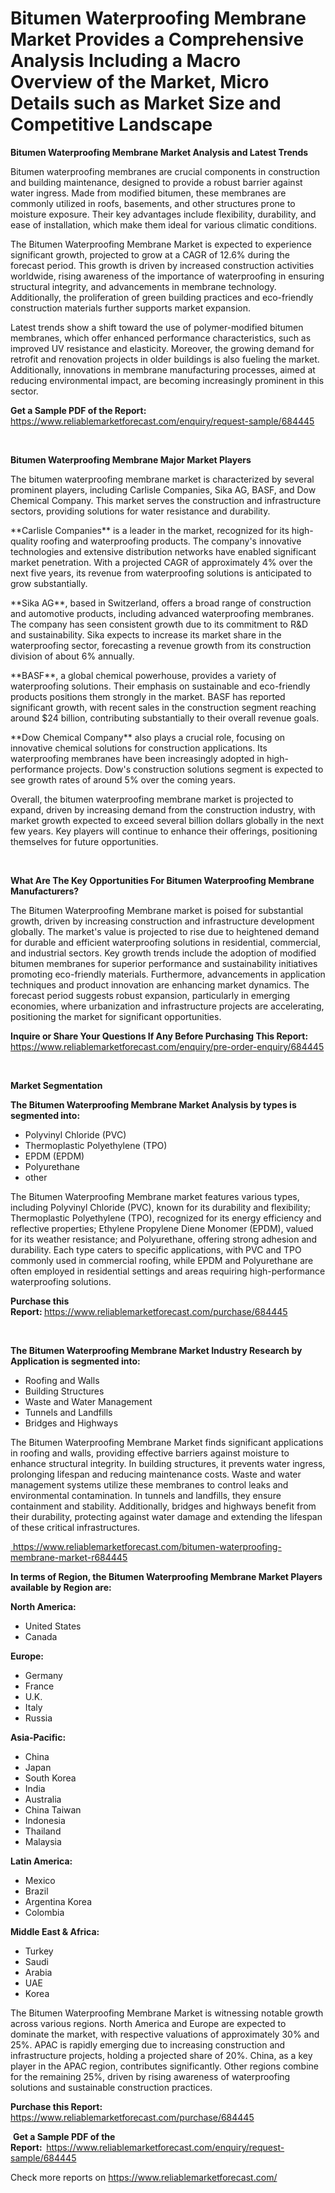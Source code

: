 <p><h1>Bitumen Waterproofing Membrane Market Provides a Comprehensive Analysis Including a Macro Overview of the Market, Micro Details such as Market Size and Competitive Landscape</h1></p><p><strong>Bitumen Waterproofing Membrane Market Analysis and Latest Trends</strong></p>
<p><p>Bitumen waterproofing membranes are crucial components in construction and building maintenance, designed to provide a robust barrier against water ingress. Made from modified bitumen, these membranes are commonly utilized in roofs, basements, and other structures prone to moisture exposure. Their key advantages include flexibility, durability, and ease of installation, which make them ideal for various climatic conditions.</p><p>The Bitumen Waterproofing Membrane Market is expected to experience significant growth, projected to grow at a CAGR of 12.6% during the forecast period. This growth is driven by increased construction activities worldwide, rising awareness of the importance of waterproofing in ensuring structural integrity, and advancements in membrane technology. Additionally, the proliferation of green building practices and eco-friendly construction materials further supports market expansion.</p><p>Latest trends show a shift toward the use of polymer-modified bitumen membranes, which offer enhanced performance characteristics, such as improved UV resistance and elasticity. Moreover, the growing demand for retrofit and renovation projects in older buildings is also fueling the market. Additionally, innovations in membrane manufacturing processes, aimed at reducing environmental impact, are becoming increasingly prominent in this sector.</p></p>
<p><strong>Get a Sample PDF of the Report:&nbsp;</strong> <a href="https://www.reliablemarketforecast.com/enquiry/request-sample/684445?utm_campaign=2993&utm_medium=2&utm_source=Github&utm_content=ia&utm_term=02042025&utm_id=bitumen-waterproofing-membrane">https://www.reliablemarketforecast.com/enquiry/request-sample/684445</a></p>
<p>&nbsp;</p>
<p><strong>Bitumen Waterproofing Membrane Major Market Players</strong></p>
<p><p>The bitumen waterproofing membrane market is characterized by several prominent players, including Carlisle Companies, Sika AG, BASF, and Dow Chemical Company. This market serves the construction and infrastructure sectors, providing solutions for water resistance and durability.</p><p>**Carlisle Companies** is a leader in the market, recognized for its high-quality roofing and waterproofing products. The company's innovative technologies and extensive distribution networks have enabled significant market penetration. With a projected CAGR of approximately 4% over the next five years, its revenue from waterproofing solutions is anticipated to grow substantially.</p><p>**Sika AG**, based in Switzerland, offers a broad range of construction and automotive products, including advanced waterproofing membranes. The company has seen consistent growth due to its commitment to R&D and sustainability. Sika expects to increase its market share in the waterproofing sector, forecasting a revenue growth from its construction division of about 6% annually.</p><p>**BASF**, a global chemical powerhouse, provides a variety of waterproofing solutions. Their emphasis on sustainable and eco-friendly products positions them strongly in the market. BASF has reported significant growth, with recent sales in the construction segment reaching around $24 billion, contributing substantially to their overall revenue goals.</p><p>**Dow Chemical Company** also plays a crucial role, focusing on innovative chemical solutions for construction applications. Its waterproofing membranes have been increasingly adopted in high-performance projects. Dow's construction solutions segment is expected to see growth rates of around 5% over the coming years.</p><p>Overall, the bitumen waterproofing membrane market is projected to expand, driven by increasing demand from the construction industry, with market growth expected to exceed several billion dollars globally in the next few years. Key players will continue to enhance their offerings, positioning themselves for future opportunities.</p></p>
<p>&nbsp;</p>
<p><strong>What Are The Key Opportunities For Bitumen Waterproofing Membrane Manufacturers?</strong></p>
<p><p>The Bitumen Waterproofing Membrane market is poised for substantial growth, driven by increasing construction and infrastructure development globally. The market's value is projected to rise due to heightened demand for durable and efficient waterproofing solutions in residential, commercial, and industrial sectors. Key growth trends include the adoption of modified bitumen membranes for superior performance and sustainability initiatives promoting eco-friendly materials. Furthermore, advancements in application techniques and product innovation are enhancing market dynamics. The forecast period suggests robust expansion, particularly in emerging economies, where urbanization and infrastructure projects are accelerating, positioning the market for significant opportunities.</p></p>
<p><strong>Inquire or Share Your Questions If Any Before Purchasing This Report:</strong> <a href="https://www.reliablemarketforecast.com/enquiry/pre-order-enquiry/684445?utm_campaign=2993&utm_medium=2&utm_source=Github&utm_content=ia&utm_term=02042025&utm_id=bitumen-waterproofing-membrane">https://www.reliablemarketforecast.com/enquiry/pre-order-enquiry/684445</a></p>
<p>&nbsp;</p>
<p><strong>Market Segmentation</strong></p>
<p><strong>The Bitumen Waterproofing Membrane Market Analysis by types is segmented into:</strong></p>
<p><ul><li>Polyvinyl Chloride (PVC)</li><li>Thermoplastic Polyethylene (TPO)</li><li>EPDM (EPDM)</li><li>Polyurethane</li><li>other</li></ul></p>
<p><p>The Bitumen Waterproofing Membrane market features various types, including Polyvinyl Chloride (PVC), known for its durability and flexibility; Thermoplastic Polyethylene (TPO), recognized for its energy efficiency and reflective properties; Ethylene Propylene Diene Monomer (EPDM), valued for its weather resistance; and Polyurethane, offering strong adhesion and durability. Each type caters to specific applications, with PVC and TPO commonly used in commercial roofing, while EPDM and Polyurethane are often employed in residential settings and areas requiring high-performance waterproofing solutions.</p></p>
<p><strong>Purchase this Report:&nbsp;</strong><a href="https://www.reliablemarketforecast.com/purchase/684445?utm_campaign=2993&utm_medium=2&utm_source=Github&utm_content=ia&utm_term=02042025&utm_id=bitumen-waterproofing-membrane">https://www.reliablemarketforecast.com/purchase/684445</a></p>
<p>&nbsp;</p>
<p><strong>The Bitumen Waterproofing Membrane Market Industry Research by Application is segmented into:</strong></p>
<p><ul><li>Roofing and Walls</li><li>Building Structures</li><li>Waste and Water Management</li><li>Tunnels and Landfills</li><li>Bridges and Highways</li></ul></p>
<p><p>The Bitumen Waterproofing Membrane Market finds significant applications in roofing and walls, providing effective barriers against moisture to enhance structural integrity. In building structures, it prevents water ingress, prolonging lifespan and reducing maintenance costs. Waste and water management systems utilize these membranes to control leaks and environmental contamination. In tunnels and landfills, they ensure containment and stability. Additionally, bridges and highways benefit from their durability, protecting against water damage and extending the lifespan of these critical infrastructures.</p></p>
<p><a href="https://www.reliablemarketforecast.com/bitumen-waterproofing-membrane-market-r684445?utm_campaign=2993&utm_medium=2&utm_source=Github&utm_content=ia&utm_term=02042025&utm_id=bitumen-waterproofing-membrane">&nbsp;https://www.reliablemarketforecast.com/bitumen-waterproofing-membrane-market-r684445</a></p>
<p><strong>In terms of Region, the Bitumen Waterproofing Membrane Market Players available by Region are:</strong></p>
<p>
    <p> <strong> North America: </strong>
        <ul>
            <li>United States</li>
            <li>Canada</li>
        </ul>
        </p> 
    <p> <strong> Europe: </strong>
        <ul>
            <li>Germany</li>
            <li>France</li>
            <li>U.K.</li>
            <li>Italy</li>
            <li>Russia</li>
        </ul>
        </p> 
    <p> <strong> Asia-Pacific: </strong>
        <ul>
            <li>China</li>
            <li>Japan</li>
            <li>South Korea</li>
            <li>India</li>
            <li>Australia</li>
            <li>China Taiwan</li>
            <li>Indonesia</li>
            <li>Thailand</li>
            <li>Malaysia</li>
        </ul>
        </p> 
    <p> <strong> Latin America: </strong>
        <ul>
            <li>Mexico</li>
            <li>Brazil</li>
            <li>Argentina Korea</li>
            <li>Colombia</li>
        </ul>
        </p> 
    <p> <strong> Middle East & Africa: </strong>
        <ul>
            <li>Turkey</li>
            <li>Saudi</li>
            <li>Arabia</li>
            <li>UAE</li>
            <li>Korea</li>
        </ul>
    </p>
    </p>
<p><p>The Bitumen Waterproofing Membrane Market is witnessing notable growth across various regions. North America and Europe are expected to dominate the market, with respective valuations of approximately 30% and 25%. APAC is rapidly emerging due to increasing construction and infrastructure projects, holding a projected share of 20%. China, as a key player in the APAC region, contributes significantly. Other regions combine for the remaining 25%, driven by rising awareness of waterproofing solutions and sustainable construction practices.</p></p>
<p><strong>Purchase this Report: </strong><a href="https://www.reliablemarketforecast.com/purchase/684445?utm_campaign=2993&utm_medium=2&utm_source=Github&utm_content=ia&utm_term=02042025&utm_id=bitumen-waterproofing-membrane">https://www.reliablemarketforecast.com/purchase/684445</a></p>
<p>&nbsp;<strong>Get a Sample PDF of the Report:&nbsp;&nbsp;</strong><a href="https://www.reliablemarketforecast.com/enquiry/request-sample/684445?utm_campaign=2993&utm_medium=2&utm_source=Github&utm_content=ia&utm_term=02042025&utm_id=bitumen-waterproofing-membrane">https://www.reliablemarketforecast.com/enquiry/request-sample/684445</a></p>
<p><strong></strong></p>
<p>Check more reports on <a href="https://www.reliablemarketforecast.com/?utm_campaign=2993&utm_medium=2&utm_source=Github&utm_content=ia&utm_term=02042025&utm_id=bitumen-waterproofing-membrane">https://www.reliablemarketforecast.com/</a></p>